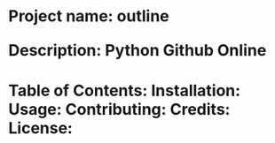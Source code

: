 <h1>
  <body>
    <p>Project name: outline
    <p>Description: Python Github Online
 <h1>
   Table of Contents:
  Installation:
  Usage:
  Contributing:
  Credits:
  License:
<body>
